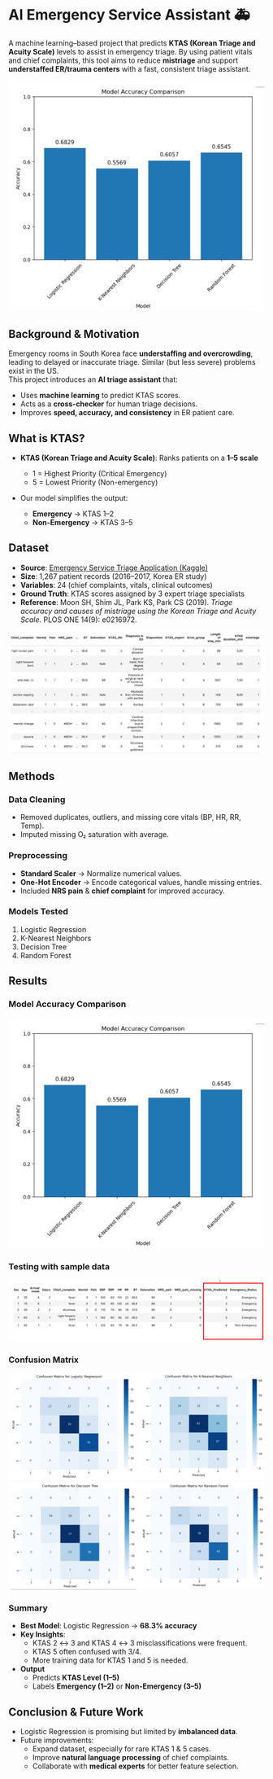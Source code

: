 # AI Emergency Service Assistant 🚑  

A machine learning–based project that predicts **KTAS (Korean Triage and Acuity Scale)** levels to assist in emergency triage. By using patient vitals and chief complaints, this tool aims to reduce **mistriage** and support **understaffed ER/trauma centers** with a fast, consistent triage assistant.

![Four Models](https://github.com/yerin16/ai-diagnosis-assistant/blob/main/images/models.png?raw=true)

## Background & Motivation
Emergency rooms in South Korea face **understaffing and overcrowding**, leading to delayed or inaccurate triage. Similar (but less severe) problems exist in the US.  
This project introduces an **AI triage assistant** that:
- Uses **machine learning** to predict KTAS scores.  
- Acts as a **cross-checker** for human triage decisions.  
- Improves **speed, accuracy, and consistency** in ER patient care. 


## What is KTAS?
- **KTAS (Korean Triage and Acuity Scale)**: Ranks patients on a **1–5 scale**  
  - 1 = Highest Priority (Critical Emergency)  
  - 5 = Lowest Priority (Non-emergency)  

- Our model simplifies the output:  
    - **Emergency** → KTAS 1–2  
    - **Non-Emergency** → KTAS 3–5  


## Dataset
- **Source**: [Emergency Service Triage Application (Kaggle)](https://www.kaggle.com/datasets/ilkeryildiz/emergency-service-triage-application/data)  
- **Size**: 1,267 patient records (2016–2017, Korea ER study)  
- **Variables**: 24 (chief complaints, vitals, clinical outcomes)  
- **Ground Truth**: KTAS scores assigned by 3 expert triage specialists  
- **Reference**: Moon SH, Shim JL, Park KS, Park CS (2019). *Triage accuracy and causes of mistriage using the Korean Triage and Acuity Scale*. PLOS ONE 14(9): e0216972.  

![Dataset](https://github.com/yerin16/ai-diagnosis-assistant/blob/main/images/dataset.png?raw=true)


## Methods

### Data Cleaning
- Removed duplicates, outliers, and missing core vitals (BP, HR, RR, Temp).  
- Imputed missing O₂ saturation with average.  

### Preprocessing
- **Standard Scaler** → Normalize numerical values.  
- **One-Hot Encoder** → Encode categorical values, handle missing entries.  
- Included **NRS pain** & **chief complaint** for improved accuracy.  

### Models Tested
1. Logistic Regression  
2. K-Nearest Neighbors  
3. Decision Tree  
4. Random Forest  


## Results

### Model Accuracy Comparison
![Four Models](https://github.com/yerin16/ai-diagnosis-assistant/blob/main/images/models.png?raw=true) 

### Testing with sample data
![Sample Data Testing](https://github.com/yerin16/ai-diagnosis-assistant/blob/main/images/output.png?raw=true)

### Confusion Matrix
![Confusion Matrix 1](https://github.com/yerin16/ai-diagnosis-assistant/blob/main/images/cm-1.png?raw=true)\
![Confusion Matrix 2](https://github.com/yerin16/ai-diagnosis-assistant/blob/main/images/cm-2.png?raw=true)

### Summary
- **Best Model**: Logistic Regression → **68.3% accuracy**  
- **Key Insights**:  
  - KTAS 2 ↔ 3 and KTAS 4 ↔ 3 misclassifications were frequent.  
  - KTAS 5 often confused with 3/4.  
  - More training data for KTAS 1 and 5 is needed.  
- **Output**
    - Predicts **KTAS Level (1–5)**  
    - Labels **Emergency (1–2)** or **Non-Emergency (3–5)**  


## Conclusion & Future Work
- Logistic Regression is promising but limited by **imbalanced data**.  
- Future improvements:  
  - Expand dataset, especially for rare KTAS 1 & 5 cases.  
  - Improve **natural language processing** of chief complaints.  
  - Collaborate with **medical experts** for better feature selection.  